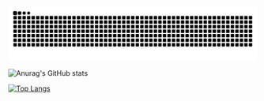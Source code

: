 ![看到这行话就说明那条难绷的蛇似了](https://raw.githubusercontent.com/Chusi-Truth/Chusi-Truth/output/github-contribution-grid-snake-dark.svg)


![Anurag's GitHub stats](https://github-readme-stats.vercel.app/api?username=Chusi-Truth&show_icons=true&theme=radical&include_all_commits=true)

[![Top Langs](https://github-readme-stats.vercel.app/api/top-langs/?username=Chusi-Truth&layout=compact&hide=html,css,scss,liquid,javascript,ruby)](https://github.com/anuraghazra/github-readme-stats)
